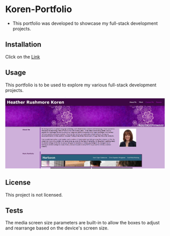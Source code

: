 # Koren-Portfolio

* This portfolio was developed to showcase my full-stack development projects.

## Installation

Click on the [Link](https://hrkoren.github.io)

## Usage

This portfolio is to be used to explore my various full-stack development projects.

![Image of my portfolio page](./assets/images/portfolio.png)

## License

This project is not licensed.

## Tests

The media screen size parameters are built-in to allow the boxes to adjust and rearrange based on the device's screen size.